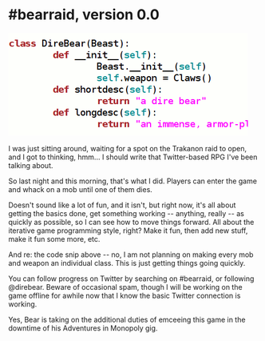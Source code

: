 # #bearraid, version 0.0

![](../uploads/2009/02/bear.gif "bear")

I was just sitting around, waiting for a spot on the Trakanon raid to open, and I got to thinking, hmm... I should write that Twitter-based RPG I've been talking about.

So last night and this morning, that's what I did. Players can enter the game and whack on a mob until one of them dies.

Doesn't sound like a lot of fun, and it isn't, but right now, it's all about getting the basics done, get something working -- anything, really -- as quickly as possible, so I can see how to move things forward. All about the iterative game programming style, right? Make it fun, then add new stuff, make it fun some more, etc.

And re: the code snip above -- no, I am not planning on making every mob and weapon an individual class. This is just getting things going quickly.

You can follow progress on Twitter by searching on #bearraid, or following @direbear. Beware of occasional spam, though I will be working on the game offline for awhile now that I know the basic Twitter connection is working.

Yes, Bear is taking on the additional duties of emceeing this game in the downtime of his Adventures in Monopoly gig.

